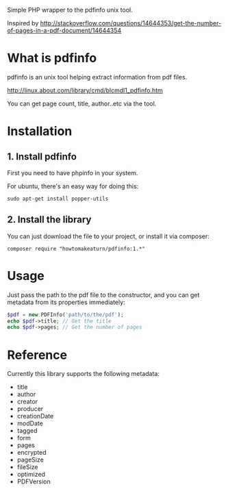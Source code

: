 Simple PHP wrapper to the pdfinfo unix tool.

Inspired by http://stackoverflow.com/questions/14644353/get-the-number-of-pages-in-a-pdf-document/14644354

# What is pdfinfo

pdfinfo is an unix tool helping extract information from pdf files.

http://linux.about.com/library/cmd/blcmdl1_pdfinfo.htm

You can get page count, title, author..etc via the tool.

# Installation

## 1. Install pdfinfo

First you need to have phpinfo in your system.

For ubuntu, there's an easy way for doing this:
```
sudo apt-get install popper-utils
```

## 2. Install the library
You can just download the file to your project, or install it via composer:
```
composer require "howtomakeaturn/pdfinfo:1.*"
```

# Usage
Just pass the path to the pdf file to the constructor, and you can get metadata from its properties immediately:

```php
$pdf = new PDFInfo('path/to/the/pdf');
echo $pdf->title; // Get the title
echo $pdf->pages; // Get the number of pages
```

# Reference

Currently this library supports the following metadata:

* title
* author
* creator
* producer
* creationDate
* modDate
* tagged
* form
* pages
* encrypted
* pageSize
* fileSize
* optimized
* PDFVersion
